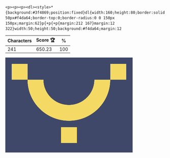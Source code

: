 `<p><p><p><dl><style>*{background:#3f4869;position:fixed}dl{width:160;height:80;border:solid 50px#f4da64;border-top:0;border-radius:0 0 150px 150px;margin:62}p{+p{+p{margin:212 167}margin:12 322}width:50;height:50;background:#f4da64;margin:12`

| Characters | Score 🏆 | %   |
| ---------- | -------- | --- |
| 241        | 650.23   | 100 |

![](/2025/May2025/01/20250501.png)

